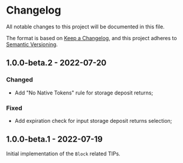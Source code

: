 # Changelog

All notable changes to this project will be documented in this file.

The format is based on [Keep a Changelog](https://keepachangelog.com/en/1.0.0/),
and this project adheres to [Semantic Versioning](https://semver.org/spec/v2.0.0.html).

<!-- ## Unreleased - YYYY-MM-DD

### Added

### Changed

### Deprecated

### Removed

### Fixed

### Security -->

## 1.0.0-beta.2 - 2022-07-20

### Changed

- Add "No Native Tokens" rule for storage deposit returns;

### Fixed

- Add expiration check for input storage deposit returns selection;

## 1.0.0-beta.1 - 2022-07-19

Initial implementation of the `Block` related TIPs.
